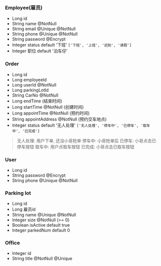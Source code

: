 ### Employee(雇员)
* Long id
* String name @NotNull
* String email @Unique @NotNull
* String phone @Unique @NotNull
* String password @Encrypt
* Integer status default '下班' `['下班', '上班', '迟到', '请假']`
* Integer 职位 default '泊车仔'   

### Order
* Long id
* Long employeeId
* Long userId @NotNull
* Long parkingLotId 
* String CarNo @NotNull
* Long endTime (结束时间)
* Long startTime @NotNull (创建时间)
* Long appointTime @NotNull (预约时间)
* String appointAddress @NotNull (预约交车地点)
* Integer status default '无人处理' `['无人处理', '停车中', '已停车', '取车中', '已完成']`
> 无人处理: 用户下单, 还没小哥抢单
> 停车中:   小哥抢单后
> 已停车:   小哥点击已停车按钮
> 取车中:   用户点取车按钮
> 已完成:   小哥点击已取车按钮

### User
* Long id
* String password @Encrypt
* String phone @Unique @NotNull

### Parking lot
* Long id
* Long 雇员id
* String name @Unique @NotNull
* Integer size @NotNull (>= 0)
* Boolean isActive default true
* Integer parkedNum default 0 

###  Office
* Integer id
* String title @NotNull @Unique
